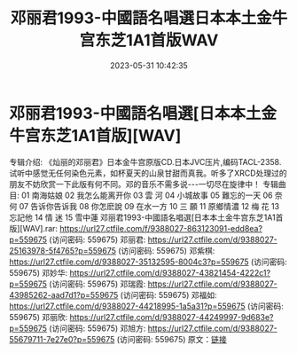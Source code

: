 ﻿---
title: 邓丽君1993-中國語名唱選日本本土金牛宫东芝1A1首版WAV
date: 2023-05-31 10:42:35
categories: WAV车载音乐、镜像
tags: 华语中文
---
# 邓丽君1993-中國語名唱選[日本本土金牛宫东芝1A1首版][WAV]

专辑介绍:
《灿丽的邓丽君》日本金牛宫原版CD.日本JVC压片,编码TACL-2358.试听中感觉无任何染色元素，如杯夏天的山泉甘甜而真我。听多了XRCD处理过的朋友不妨欣赏一下此版有何不同。邓的音乐不需多说---一切尽在旋律中！
专辑曲目:
01 南海姑娘
02 我怎么能离开你
03 雲 河
04 小城故事
05 難忘的一天
06 奈 何
07 告诉你告诉我
08 你怎麽說
09 在水一方
10 三 願
11 原鄉情濃
12 梅 花
13 忘記他
14 情 迷
15 雪中蓮
邓丽君1993-中國語名唱選[日本本土金牛宫东芝1A1首版][WAV].rar: https://url27.ctfile.com/f/9388027-863123091-edd8ea?p=559675
(访问密码: 559675)
邓丽君: https://url27.ctfile.com/d/9388027-25163978-5f4765?p=559675
(访问密码: 559675)
邓紫棋: https://url27.ctfile.com/d/9388027-35132595-8004c3?p=559675
(访问密码: 559675)
邓妙华: https://url27.ctfile.com/d/9388027-43821454-4222c1?p=559675
(访问密码: 559675)
邓瑞霞: https://url27.ctfile.com/d/9388027-43985262-aad7d1?p=559675
(访问密码: 559675)
邓福如: https://url27.ctfile.com/d/9388027-44218995-1a5a31?p=559675
(访问密码: 559675)
邓丽欣: https://url27.ctfile.com/d/9388027-44249997-9d683e?p=559675
(访问密码: 559675)
邓旭方: https://url27.ctfile.com/d/9388027-55679711-7e27e0?p=559675
(访问密码: 559675)
原文：[链接](https://blog.sina.com.cn/s/blog_1647c7e760103124f.html)